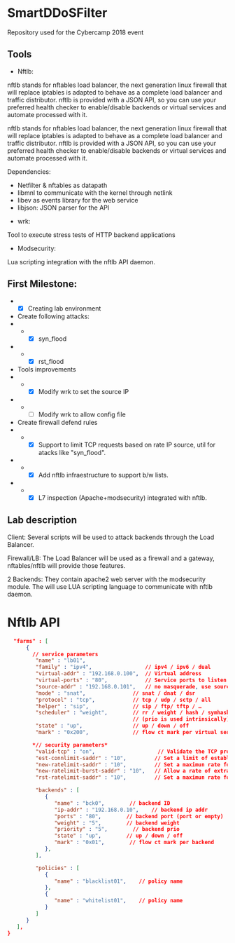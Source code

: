 # SmartDDoSFilter

Repository used for the Cybercamp 2018 event

## Tools

* Nftlb:

nftlb stands for nftables load balancer, the next generation linux firewall that will replace iptables is adapted to behave as a complete load balancer and traffic distributor.
nftlb is provided with a JSON API, so you can use your preferred health checker to enable/disable backends or virtual services and automate processed with it.

nftlb stands for nftables load balancer, the next generation linux firewall that will replace iptables is adapted to behave as a complete load balancer and traffic distributor.
nftlb is provided with a JSON API, so you can use your preferred health checker to enable/disable backends or virtual services and automate processed with it.

Dependencies:
- Netfilter & nftables as datapath
- libmnl to communicate with the kernel through netlink
- libev as events library for the web service
- libjson: JSON parser for the API

* wrk:

Tool to execute stress tests of HTTP backend applications

* Modsecurity:

Lua scripting integration with the nftlb API daemon.

## First Milestone:

* * [x] Creating lab environment

* Create following attacks:
* * * [x] syn_flood
* * * [x] rst_flood

* Tools improvements
* * * [x] Modify wrk to set the source IP
* * * [ ] Modify wrk to allow config file

* Create firewall defend rules
* * * [x] Support to limit TCP requests based on rate IP source, util for atacks like "syn_flood".
* * * [x] Add nftlb infraestructure to support b/w lists.
* * * [x] L7 inspection (Apache+modsecurity) integrated with nftlb.

## Lab description

Client: Several scripts will be used to attack backends through the Load Balancer.

Firewall/LB: The Load Balancer will be used as a firewall and a gateway, nftables/nftlb will provide those features.

2 Backends: They contain apache2 web server with the modsecurity module. The will use LUA scripting language to communicate with nftlb daemon.

# Nftlb API

```JSON
  "farms" : [
      {
        // service parameters
         "name" : "lb01",
         "family" : "ipv4",                	// ipv4 / ipv6 / dual
         "virtual-addr" : "192.168.0.100", 	// Virtual address
         "virtual-ports" : "80",            // Service ports to listen
         "source-addr" : "192.168.0.101", 	// no masquerade, use source nat address
         "mode" : "snat",             	// snat / dnat / dsr
         "protocol" : "tcp",          	// tcp / udp / sctp / all
         "helper" : "sip",            	// sip / ftp/ tftp / …
         "scheduler" : "weight",        // rr / weight / hash / symhash
										// (prio is used intrinsically)
         "state" : "up",            	// up / down / off
         "mark" : "0x200",            	// flow ct mark per virtual service

		*// security parameters*
         "valid-tcp" : "on",            		// Validate the TCP protocol*
         "est-connlimit-saddr" : "10",         // Set a limit of established connections for service*
         "new-ratelimit-saddr" : "10",         // Set a maximun rate for new connections*
         "new-ratelimit-burst-saddr" : "10",   // Allow a rate of extra new connections*
         "rst-ratelimit-saddr" : "10",         // Set a maximun rate for TCP reset packets*

         "backends" : [
            {
               "name" : "bck0",        // backend ID
               "ip-addr" : "192.168.0.10",    // backend ip addr
               "ports" : "80",        // backend port (port or empty)
               "weight" : "5",        // backend weight
               "priority" : "5",        // backend prio
               "state" : "up",        // up / down / off
               "mark" : "0x01",        // flow ct mark per backend
            },
         ],

         "policies" : [
            {
               "name" : "blacklist01",    // policy name
            },
            {
               "name" : "whitelist01",    // policy name
            }
         ]
      }
   ],
}
```
